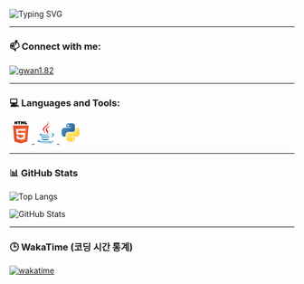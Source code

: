 ![Typing SVG](https://readme-typing-svg.demolab.com?font=Orbitron&size=26&duration=3000&pause=1000&color=9A031E&width=600&height=65&lines=Hi!+I'm+SeongGwan+Kim;Code+from+the+Abyss+😈)

---

### 📫 Connect with me:
<p align="left">
  <a href="https://instagram.com/gwan1.82" target="blank">
    <img align="center" src="https://raw.githubusercontent.com/rahuldkjain/github-profile-readme-generator/master/src/images/icons/Social/instagram.svg" alt="gwan1.82" height="30" width="40" />
  </a>
</p>

---

### 💻 Languages and Tools:
<p align="left">
  <a href="https://www.w3.org/html/" target="_blank" rel="noreferrer">
    <img src="https://raw.githubusercontent.com/devicons/devicon/master/icons/html5/html5-original-wordmark.svg" alt="html5" width="40" height="40"/>
  </a>
  <a href="https://www.java.com" target="_blank" rel="noreferrer">
    <img src="https://raw.githubusercontent.com/devicons/devicon/master/icons/java/java-original.svg" alt="java" width="40" height="40"/>
  </a>
  <a href="https://www.python.org" target="_blank" rel="noreferrer">
    <img src="https://raw.githubusercontent.com/devicons/devicon/master/icons/python/python-original.svg" alt="python" width="40" height="40"/>
  </a>
</p>

---

### 📊 GitHub Stats
<p align="left">
  <img src="https://github-readme-stats.vercel.app/api/top-langs?username=theunkillabledemonking&show_icons=true&locale=en&layout=compact" alt="Top Langs" />
</p>
<p align="left">
  <img src="https://github-readme-stats.vercel.app/api?username=theunkillabledemonking&show_icons=true&locale=en" alt="GitHub Stats" />
</p>

---

### 🕒 WakaTime (코딩 시간 통계)
<!-- 단순 뱃지만 보일 경우 -->
[![wakatime](https://wakatime.com/badge/user/8271be3c-01e8-4db1-bc77-d61f9e69c1e6.svg)](https://wakatime.com/@8271be3c-01e8-4db1-bc77-d61f9e69c1e6)

<!-- 연동 시 더 멋진 통계 카드 -->
<!-- ![WakaTime](https://github-readme-stats.vercel.app/api/wakatime?username=theunkillabledemonking) -->

